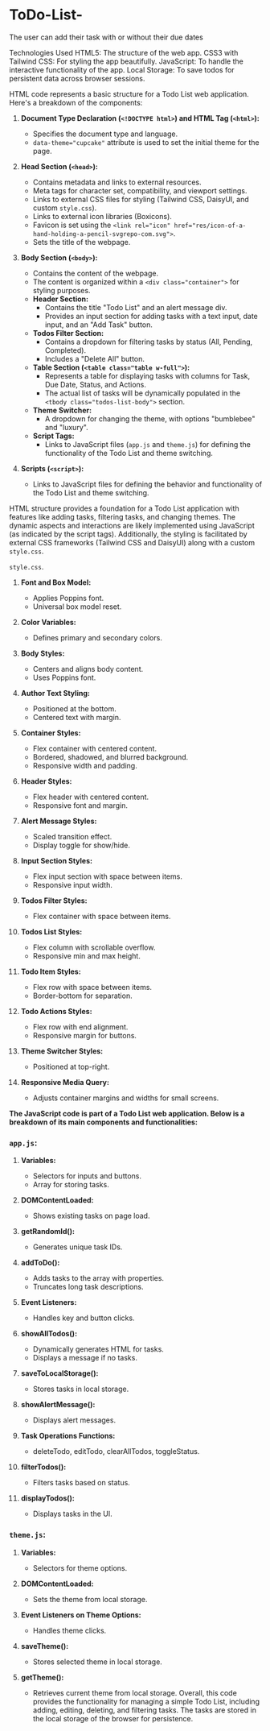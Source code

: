 # ToDo-List-
The user can add their task with or without their due dates

Technologies Used
HTML5: The structure of the web app.
CSS3 with Tailwind CSS: For styling the app beautifully.
JavaScript: To handle the interactive functionality of the app.
Local Storage: To save todos for persistent data across browser sessions.

HTML code represents a basic structure for a Todo List web application. Here's a breakdown of the components:

1. **Document Type Declaration (`<!DOCTYPE html>`) and HTML Tag (`<html>`):**
   - Specifies the document type and language.
   - `data-theme="cupcake"` attribute is used to set the initial theme for the page.

2. **Head Section (`<head>`):**
   - Contains metadata and links to external resources.
   - Meta tags for character set, compatibility, and viewport settings.
   - Links to external CSS files for styling (Tailwind CSS, DaisyUI, and custom `style.css`).
   - Links to external icon libraries (Boxicons).
   - Favicon is set using the `<link rel="icon" href="res/icon-of-a-hand-holding-a-pencil-svgrepo-com.svg">`.
   - Sets the title of the webpage.

3. **Body Section (`<body>`):**
   - Contains the content of the webpage.
   - The content is organized within a `<div class="container">` for styling purposes.
   - **Header Section:**
     - Contains the title "Todo List" and an alert message div.
     - Provides an input section for adding tasks with a text input, date input, and an "Add Task" button.
   - **Todos Filter Section:**
     - Contains a dropdown for filtering tasks by status (All, Pending, Completed).
     - Includes a "Delete All" button.
   - **Table Section (`<table class="table w-full">`):**
     - Represents a table for displaying tasks with columns for Task, Due Date, Status, and Actions.
     - The actual list of tasks will be dynamically populated in the `<tbody class="todos-list-body">` section.
   - **Theme Switcher:**
     - A dropdown for changing the theme, with options "bumblebee" and "luxury".
   - **Script Tags:**
     - Links to JavaScript files (`app.js` and `theme.js`) for defining the functionality of the Todo List and theme switching.

4. **Scripts (`<script>`):**
   - Links to JavaScript files for defining the behavior and functionality of the Todo List and theme switching.

HTML structure provides a foundation for a Todo List application with features like adding tasks, filtering tasks, and changing themes. The dynamic aspects and interactions are likely implemented using JavaScript (as indicated by the script tags). Additionally, the styling is facilitated by external CSS frameworks (Tailwind CSS and DaisyUI) along with a custom `style.css`.


`style.css`.

1. **Font and Box Model:**
   - Applies Poppins font.
   - Universal box model reset.

2. **Color Variables:**
   - Defines primary and secondary colors.

3. **Body Styles:**
   - Centers and aligns body content.
   - Uses Poppins font.

4. **Author Text Styling:**
   - Positioned at the bottom.
   - Centered text with margin.

5. **Container Styles:**
   - Flex container with centered content.
   - Bordered, shadowed, and blurred background.
   - Responsive width and padding.

6. **Header Styles:**
   - Flex header with centered content.
   - Responsive font and margin.

7. **Alert Message Styles:**
   - Scaled transition effect.
   - Display toggle for show/hide.

8. **Input Section Styles:**
   - Flex input section with space between items.
   - Responsive input width.

9. **Todos Filter Styles:**
   - Flex container with space between items.

10. **Todos List Styles:**
    - Flex column with scrollable overflow.
    - Responsive min and max height.

11. **Todo Item Styles:**
    - Flex row with space between items.
    - Border-bottom for separation.

12. **Todo Actions Styles:**
    - Flex row with end alignment.
    - Responsive margin for buttons.

13. **Theme Switcher Styles:**
    - Positioned at top-right.

14. **Responsive Media Query:**
    - Adjusts container margins and widths for small screens.

**The JavaScript code is part of a Todo List web application. Below is a breakdown of its main components and functionalities:**
### `app.js`:

1. **Variables:**
   - Selectors for inputs and buttons.
   - Array for storing tasks.

2. **DOMContentLoaded:**
   - Shows existing tasks on page load.

3. **getRandomId():**
   - Generates unique task IDs.

4. **addToDo():**
   - Adds tasks to the array with properties.
   - Truncates long task descriptions.

5. **Event Listeners:**
   - Handles key and button clicks.

6. **showAllTodos():**
   - Dynamically generates HTML for tasks.
   - Displays a message if no tasks.

7. **saveToLocalStorage():**
   - Stores tasks in local storage.

8. **showAlertMessage():**
   - Displays alert messages.

9. **Task Operations Functions:**
   - deleteTodo, editTodo, clearAllTodos, toggleStatus.

10. **filterTodos():**
    - Filters tasks based on status.

11. **displayTodos():**
    - Displays tasks in the UI.

### `theme.js`:

1. **Variables:**
   - Selectors for theme options.

2. **DOMContentLoaded:**
   - Sets the theme from local storage.

3. **Event Listeners on Theme Options:**
   - Handles theme clicks.

4. **saveTheme():**
   - Stores selected theme in local storage.

5. **getTheme():**
   - Retrieves current theme from local storage.
Overall, this code provides the functionality for managing a simple Todo List, including adding, editing, deleting, and filtering tasks. The tasks are stored in the local storage of the browser for persistence.

